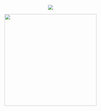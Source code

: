 
<!DOCTYPE html>
<html>
 <head>
  <p align="center">
  <img src="https://capsule-render.vercel.app/api?text=Hey Everyone!🕹️&animation=fadeIn&type=waving&color=gradient&height=100"/>
</p>
  </head>
  <body>
   <p align="center">
<img src="https://i.pinimg.com/736x/8c/fb/3d/8cfb3da600bd39ea7a591608f3b3660d.jpg"   height="300px"
      width="300px" >
   </p>
  </body>
</html>
